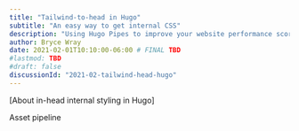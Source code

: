```yaml
---
title: "Tailwind-to-head in Hugo"
subtitle: "An easy way to get internal CSS"
description: "Using Hugo Pipes to improve your website performance scores."
author: Bryce Wray
date: 2021-02-01T10:10:00-06:00 # FINAL TBD
#lastmod: TBD
#draft: false
discussionId: "2021-02-tailwind-head-hugo"
---
```


[About in-head internal styling in Hugo]

Asset pipeline